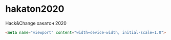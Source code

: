 # hakaton2020
Hack&amp;Change хакатон 2020
```html
<meta name="viewport" content="width=device-width, initial-scale=1.0">
```
